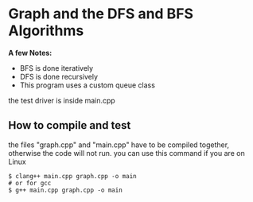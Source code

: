 # Graph and the DFS and BFS Algorithms

**A few Notes:**

* BFS is done iteratively
* DFS is done recursively
* This program uses a custom queue class


the test driver is inside main.cpp

## How to compile and test
the files "graph.cpp" and "main.cpp" have to be compiled together, otherwise the code will not run.
you can use this command if you are on Linux

```
$ clang++ main.cpp graph.cpp -o main
# or for gcc
$ g++ main.cpp graph.cpp -o main
```